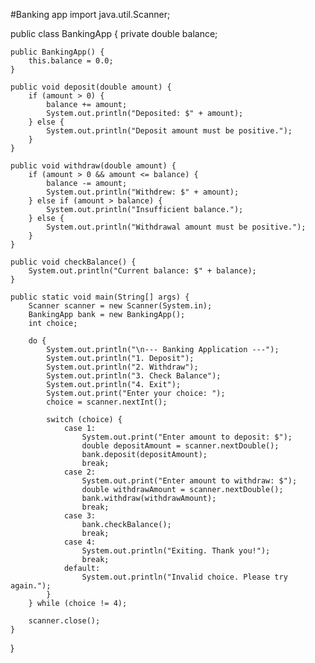 #Banking app
import java.util.Scanner;

public class BankingApp {
    private double balance;

    public BankingApp() {
        this.balance = 0.0;
    }

    public void deposit(double amount) {
        if (amount > 0) {
            balance += amount;
            System.out.println("Deposited: $" + amount);
        } else {
            System.out.println("Deposit amount must be positive.");
        }
    }

    public void withdraw(double amount) {
        if (amount > 0 && amount <= balance) {
            balance -= amount;
            System.out.println("Withdrew: $" + amount);
        } else if (amount > balance) {
            System.out.println("Insufficient balance.");
        } else {
            System.out.println("Withdrawal amount must be positive.");
        }
    }

    public void checkBalance() {
        System.out.println("Current balance: $" + balance);
    }

    public static void main(String[] args) {
        Scanner scanner = new Scanner(System.in);
        BankingApp bank = new BankingApp();
        int choice;

        do {
            System.out.println("\n--- Banking Application ---");
            System.out.println("1. Deposit");
            System.out.println("2. Withdraw");
            System.out.println("3. Check Balance");
            System.out.println("4. Exit");
            System.out.print("Enter your choice: ");
            choice = scanner.nextInt();

            switch (choice) {
                case 1:
                    System.out.print("Enter amount to deposit: $");
                    double depositAmount = scanner.nextDouble();
                    bank.deposit(depositAmount);
                    break;
                case 2:
                    System.out.print("Enter amount to withdraw: $");
                    double withdrawAmount = scanner.nextDouble();
                    bank.withdraw(withdrawAmount);
                    break;
                case 3:
                    bank.checkBalance();
                    break;
                case 4:
                    System.out.println("Exiting. Thank you!");
                    break;
                default:
                    System.out.println("Invalid choice. Please try again.");
            }
        } while (choice != 4);

        scanner.close();
    }
}
